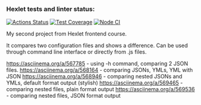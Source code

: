### Hexlet tests and linter status:
[![Actions Status](https://github.com/Zhostt/frontend-project-46/workflows/hexlet-check/badge.svg)](https://github.com/Zhostt/frontend-project-46/actions)
[![Test Coverage](https://api.codeclimate.com/v1/badges/460556e75870caa50f63/test_coverage)](https://codeclimate.com/github/Zhostt/frontend-project-46/test_coverage)
[![Node CI](https://github.com/Zhostt/frontend-project-46/actions/workflows/workflow.yml/badge.svg)](https://github.com/Zhostt/frontend-project-46/actions/workflows/workflow.yml)

My second project from Hexlet frontend course.

It compares two configuration files and shows a difference.
Can be used through command line interface or directly from .js files.


https://asciinema.org/a/567785 - using -h command, comparing 2 JSON files. 
https://asciinema.org/a/568164 - comparing JSONs, YMLs, YML with JSON
https://asciinema.org/a/568946 - comparing nested JSONs and YMLs, default format output (stylish)
https://asciinema.org/a/569465 - comparing nested files, plain format output
https://asciinema.org/a/569536 - comparing nested files, JSON format output
